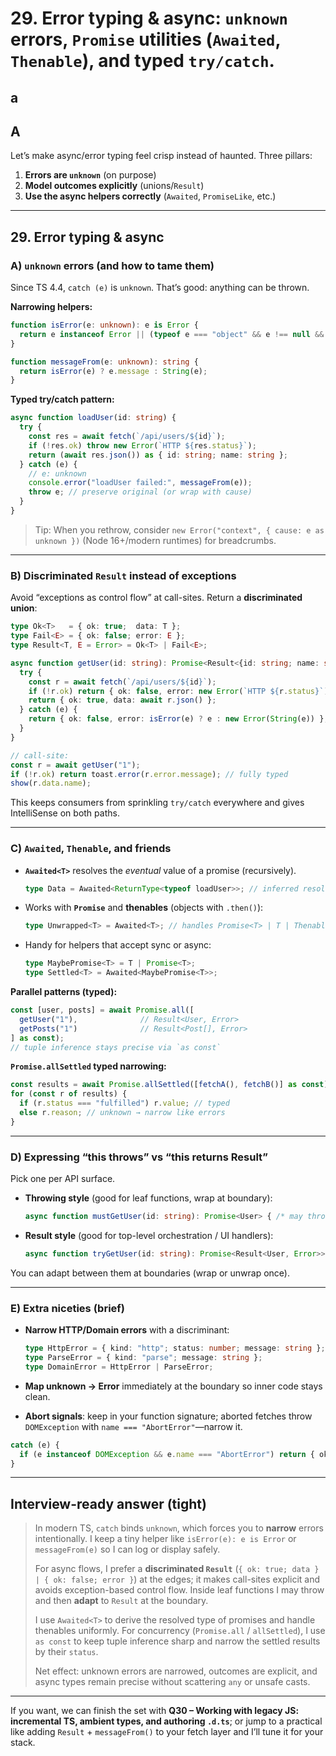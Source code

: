 # 29. **Error typing & async:** `unknown` errors, `Promise` utilities (`Awaited`, `Thenable`), and typed `try/catch`.

## a

## A

Let’s make async/error typing feel crisp instead of haunted. Three pillars:

1. **Errors are `unknown`** (on purpose)
2. **Model outcomes explicitly** (unions/`Result`)
3. **Use the async helpers correctly** (`Awaited`, `PromiseLike`, etc.)

---

## 29. Error typing & async

### A) `unknown` errors (and how to tame them)

Since TS 4.4, `catch (e)` is `unknown`. That’s good: anything can be thrown.

**Narrowing helpers:**

```ts
function isError(e: unknown): e is Error {
  return e instanceof Error || (typeof e === "object" && e !== null && "message" in e);
}

function messageFrom(e: unknown): string {
  return isError(e) ? e.message : String(e);
}
```

**Typed try/catch pattern:**

```ts
async function loadUser(id: string) {
  try {
    const res = await fetch(`/api/users/${id}`);
    if (!res.ok) throw new Error(`HTTP ${res.status}`);
    return (await res.json()) as { id: string; name: string };
  } catch (e) {
    // e: unknown
    console.error("loadUser failed:", messageFrom(e));
    throw e; // preserve original (or wrap with cause)
  }
}
```

> Tip: When you rethrow, consider `new Error("context", { cause: e as unknown })` (Node 16+/modern runtimes) for breadcrumbs.

---

### B) Discriminated `Result` instead of exceptions

Avoid “exceptions as control flow” at call-sites. Return a **discriminated union**:

```ts
type Ok<T>   = { ok: true;  data: T };
type Fail<E> = { ok: false; error: E };
type Result<T, E = Error> = Ok<T> | Fail<E>;

async function getUser(id: string): Promise<Result<{id: string; name: string}, Error>> {
  try {
    const r = await fetch(`/api/users/${id}`);
    if (!r.ok) return { ok: false, error: new Error(`HTTP ${r.status}`) };
    return { ok: true, data: await r.json() };
  } catch (e) {
    return { ok: false, error: isError(e) ? e : new Error(String(e)) };
  }
}

// call-site:
const r = await getUser("1");
if (!r.ok) return toast.error(r.error.message); // fully typed
show(r.data.name);
```

This keeps consumers from sprinkling `try/catch` everywhere and gives IntelliSense on both paths.

---

### C) `Awaited`, `Thenable`, and friends

* **`Awaited<T>`** resolves the *eventual* value of a promise (recursively).

  ```ts
  type Data = Awaited<ReturnType<typeof loadUser>>; // inferred resolved type
  ```

* Works with **`Promise`** and **thenables** (objects with `.then()`):

  ```ts
  type Unwrapped<T> = Awaited<T>; // handles Promise<T> | T | Thenable<T>
  ```

* Handy for helpers that accept sync or async:

  ```ts
  type MaybePromise<T> = T | Promise<T>;
  type Settled<T> = Awaited<MaybePromise<T>>;
  ```

**Parallel patterns (typed):**

```ts
const [user, posts] = await Promise.all([
  getUser("1"),              // Result<User, Error>
  getPosts("1")              // Result<Post[], Error>
] as const);
// tuple inference stays precise via `as const`
```

**`Promise.allSettled` typed narrowing:**

```ts
const results = await Promise.allSettled([fetchA(), fetchB()] as const);
for (const r of results) {
  if (r.status === "fulfilled") r.value; // typed
  else r.reason; // unknown → narrow like errors
}
```

---

### D) Expressing “this throws” vs “this returns Result”

Pick one per API surface.

* **Throwing style** (good for leaf functions, wrap at boundary):

  ```ts
  async function mustGetUser(id: string): Promise<User> { /* may throw */ }
  ```

* **Result style** (good for top-level orchestration / UI handlers):

  ```ts
  async function tryGetUser(id: string): Promise<Result<User, Error>> { /* no throw */ }
  ```

You can adapt between them at boundaries (wrap or unwrap once).

---

### E) Extra niceties (brief)

* **Narrow HTTP/Domain errors** with a discriminant:

  ```ts
  type HttpError = { kind: "http"; status: number; message: string };
  type ParseError = { kind: "parse"; message: string };
  type DomainError = HttpError | ParseError;
  ```

* **Map unknown → Error** immediately at the boundary so inner code stays clean.

* **Abort signals**: keep in your function signature; aborted fetches throw `DOMException` with `name === "AbortError"`—narrow it.

```ts
catch (e) {
  if (e instanceof DOMException && e.name === "AbortError") return { ok:false, error: e };
}
```

---

## Interview-ready answer (tight)

> In modern TS, `catch` binds `unknown`, which forces you to **narrow** errors intentionally. I keep a tiny helper like `isError(e): e is Error` or `messageFrom(e)` so I can log or display safely.
>
> For async flows, I prefer a **discriminated `Result`** (`{ ok: true; data } | { ok: false; error }`) at the edges; it makes call-sites explicit and avoids exception-based control flow. Inside leaf functions I may throw and then **adapt** to `Result` at the boundary.
>
> I use `Awaited<T>` to derive the resolved type of promises and handle thenables uniformly. For concurrency (`Promise.all` / `allSettled`), I use `as const` to keep tuple inference sharp and narrow the settled results by their `status`.
>
> Net effect: unknown errors are narrowed, outcomes are explicit, and async types remain precise without scattering `any` or unsafe casts.

---

If you want, we can finish the set with **Q30 – Working with legacy JS: incremental TS, ambient types, and authoring `.d.ts`**; or jump to a practical like adding `Result` + `messageFrom()` to your fetch layer and I’ll tune it for your stack.
